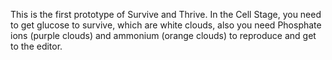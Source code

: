This is the first prototype of Survive and Thrive.
In the Cell Stage, you need to get glucose to survive, which are white clouds, also you need Phosphate ions (purple clouds) and ammonium (orange clouds)
to reproduce and get to the editor.
